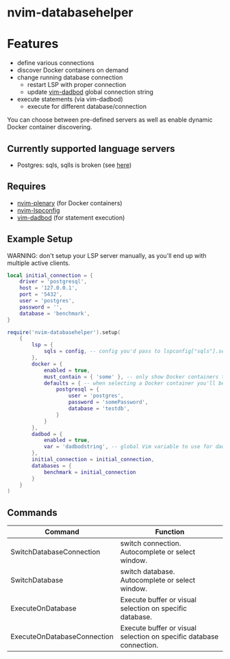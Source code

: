 # nvim-databasehelper

# Features

-   define various connections
-   discover Docker containers on demand
-   change running database connection
    -   restart LSP with proper connection
    -   update [vim-dadbod](https://github.com/tpope/vim-dadbod) global connection string
-   execute statements (via vim-dadbod)
    -   execute for different database/connection

You can choose between pre-defined servers as well as enable dynamic Docker container discovering.

## Currently supported language servers

-   Postgres: sqls, sqlls is broken (see [here](https://github.com/joe-re/sql-language-server/issues/128))

## Requires

-   [nvim-plenary](https://github.com/nvim-lua/plenary.nvim) (for Docker containers)
-   [nvim-lspconfig](https://github.com/neovim/nvim-lspconfig)
-   [vim-dadbod](https://github.com/tpope/vim-dadbod) (for statement execution)

## Example Setup

WARNING: don't setup your LSP server manually, as you'll end up with multiple active clients.

```lua
local initial_connection = {
    driver = 'postgresql',
    host = '127.0.0.1',
    port = '5432',
    user = 'postgres',
    password = '',
    database = 'benchmark',
}

require('nvim-databasehelper').setup(
    {
        lsp = {
            sqls = config, -- config you'd pass to lspconfig["sqls"].setup(). Omit the connections!
        },
        docker = {
            enabled = true,
            must_contain = { 'some' }, -- only show Docker containers that contain one of the given strings
            defaults = { -- when selecting a Docker container you'll be prompted for various parameters, you can define default values here
                postgresql = {
                    user = 'postgres',
                    password = 'somePassword',
                    database = 'testdb',
                }
            }
        },
        dadbod = {
            enabled = true,
            var = 'dadbodstring', -- global Vim variable to use for dadbod ":DB g:<thisvariable> ..."
        },
        initial_connection = initial_connection,
        databases = {
            benchmark = initial_connection
        }
    }
)
```

## Commands

| Command                     | Function                                                            |
| --------------------------- | ------------------------------------------------------------------- |
| SwitchDatabaseConnection    | switch connection. Autocomplete or select window.                   |
| SwitchDatabase              | switch database. Autocomplete or select window.                     |
| ExecuteOnDatabase           | Execute buffer or visual selection on specific database.            |
| ExecuteOnDatabaseConnection | Execute buffer or visual selection on specific database connection. |
